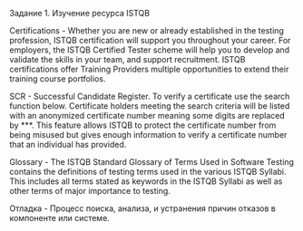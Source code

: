 Задание 1. Изучение ресурса ISTQB

Certifications - Whether you are new or already established in the testing profession, ISTQB certification will support you throughout your career. For employers, the ISTQB Certified Tester scheme will help you to develop and validate the skills in your team, and support recruitment. ISTQB certifications offer Training Providers multiple opportunities to extend their training course portfolios.

SCR - Successful Candidate Register. To verify a certificate use the search function below. Certificate holders meeting the search criteria will be listed with an anonymized certificate number meaning some digits are replaced by ***. This feature allows ISTQB to protect the certificate number from being misused but gives enough information to verify a certificate number that an individual has provided.

Glossary - The ISTQB Standard Glossary of Terms Used in Software Testing contains the definitions of testing terms used in the various ISTQB Syllabi. This includes all terms stated as keywords in the ISTQB Syllabi as well as other terms of major importance to testing.

Отладка - Процесс поиска, анализа, и устранения причин отказов в компоненте или системе.
